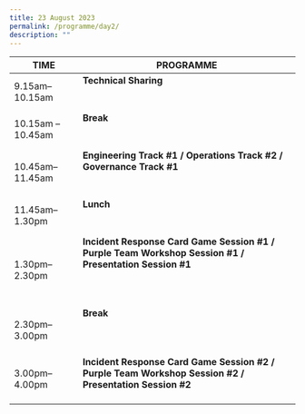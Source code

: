 ```yaml
---
title: 23 August 2023
permalink: /programme/day2/
description: ""
---
```

| **TIME**              | **PROGRAMME**                                                                                                                                                                                                                                                                                                                                                                                                               |
|---------------------|--------------------------|
| 9.15am– 10.15am<br>  | **Technical Sharing** <br><br><br>  |
| 10.15am – 10.45am<br> | **Break**  <br><br>  <br>                                                                                                                                                                                                                                                       |
| 10.45am–11.45am<br> | **Engineering Track #1 /** **Operations Track #2 /** **Governance Track #1**<br><br><br>                  |
| 11.45am– 1.30pm<br>| **Lunch**  <br><br><br>  |
| 1.30pm– <br>2.30pm<br>| **Incident Response Card Game Session #1 /** **Purple Team Workshop Session #1 /** **Presentation Session #1**    <br><br><br><br>                                                                                                                                                                                                                                                                                                                                                                                                                                                                                                                                                                                                      |
| 2.30pm–<br>3.00pm<br>   | **Break**    <br><br><br><br>                                                                                                                                                                                                                                                                                                                                                                                                                                                                                                                                                                                                                                                                                        |
| 3.00pm–<br>4.00pm   |**Incident Response Card Game Session #2 /** **Purple Team Workshop Session #2 /** **Presentation Session #2**    <br><br>                                                                                                                                                                                                                                                                                                                                                                                                                                                                                                                                                                                                    |